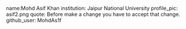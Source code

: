 name:Mohd Asif Khan 
institution: Jaipur National University
profile_pic: asif2.png 
quote: Before make a change you have to accept that change.
github_user: MohdAs1f
